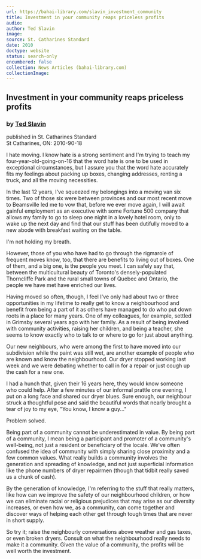 ```yaml
---
url: https://bahai-library.com/slavin_investment_community
title: Investment in your community reaps priceless profits
audio: 
author: Ted Slavin
image: 
source: St. Catharines Standard
date: 2010
doctype: website
status: search-only
encumbered: false
collection: News Articles (bahai-library.com)
collectionImage: 
---
```



## Investment in your community reaps priceless profits

### by [Ted Slavin](https://bahai-library.com/author/Ted+Slavin)

published in St. Catharines Standard  
St Catharines, ON: 2010-90-18


I hate moving. I know hate is a strong sentiment and I'm trying to teach my four-year-old-going-on-16 that the word hate is one to be used in exceptional circumstances, but I assure you that the word hate accurately fits my feelings about packing up boxes, changing addresses, renting a truck, and all the moving necessities.  
  
In the last 12 years, I've squeezed my belongings into a moving van six times. Two of those six were between provinces and our most recent move to Beamsville led me to vow that, before we ever move again, I will await gainful employment as an executive with some Fortune 500 company that allows my family to go to sleep one night in a lovely hotel room, only to wake up the next day and find that our stuff has been dutifully moved to a new abode with breakfast waiting on the table.  
  
I'm not holding my breath.  
  
However, those of you who have had to go through the rigmarole of frequent moves know, too, that there are benefits to living out of boxes. One of them, and a big one, is the people you meet. I can safely say that, between the multicultural beauty of Toronto's densely-populated Thorncliffe Park and the rural small towns of Quebec and Ontario, the people we have met have enriched our lives.  
  
Having moved so often, though, I feel I've only had about two or three opportunities in my lifetime to really get to know a neighbourhood and benefit from being a part of it as others have managed to do who put down roots in a place for many years. One of my colleagues, for example, settled in Grimsby several years ago with her family. As a result of being involved with community activities, raising her children, and being a teacher, she seems to know exactly who to talk to or where to go for just about anything.  
  
Our new neighbours, who were among the first to have moved into our subdivision while the paint was still wet, are another example of people who are known and know the neighbourhood. Our dryer stopped working last week and we were debating whether to call in for a repair or just cough up the cash for a new one.  
  
I had a hunch that, given their 16 years here, they would know someone who could help. After a few minutes of our informal prattle one evening, I put on a long face and shared our dryer blues. Sure enough, our neighbour struck a thoughtful pose and said the beautiful words that nearly brought a tear of joy to my eye, "You know, I know a guy..."  
  
Problem solved.  
  
Being part of a community cannot be underestimated in value. By being part of a community, I mean being a participant and promoter of a community's well-being, not just a resident or beneficiary of the locale. We've often confused the idea of community with simply sharing close proximity and a few common values. What really builds a community involves the generation and spreading of knowledge, and not just superficial information like the phone numbers of dryer repairmen (though that tidbit really saved us a chunk of cash).  
  
By the generation of knowledge, I'm referring to the stuff that really matters, like how can we improve the safety of our neighbourhood children, or how we can eliminate racial or religious prejudices that may arise as our diversity increases, or even how we, as a community, can come together and discover ways of helping each other get through tough times that are never in short supply.  
  
So try it; raise the neighbourly conversations above weather and gas taxes, or even broken dryers. Consult on what the neighbourhood really needs to make it a community. Given the value of a community, the profits will be well worth the investment.